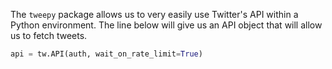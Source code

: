 <!--title={Tweepy API}-->

The `tweepy` package allows us to very easily use Twitter's API within a Python environment. The line below will give us an API object that will allow us to fetch tweets.

```python
api = tw.API(auth, wait_on_rate_limit=True)
```

